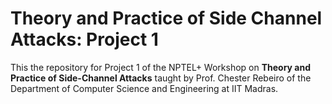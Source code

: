 # Theory and Practice of Side Channel Attacks: Project 1
This the repository for Project 1 of the NPTEL+ Workshop on <b>Theory and Practice of Side-Channel Attacks</b> taught by Prof. Chester Rebeiro of the Department of Computer Science and Engineering at IIT Madras.
